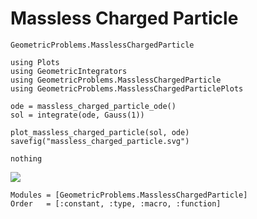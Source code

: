 
# Massless Charged Particle

```@docs
GeometricProblems.MasslessChargedParticle
```

```@eval
using Plots
using GeometricIntegrators
using GeometricProblems.MasslessChargedParticle
using GeometricProblems.MasslessChargedParticlePlots

ode = massless_charged_particle_ode()
sol = integrate(ode, Gauss(1))

plot_massless_charged_particle(sol, ode)
savefig("massless_charged_particle.svg")

nothing
```

![](massless_charged_particle.svg)



```@autodocs
Modules = [GeometricProblems.MasslessChargedParticle]
Order   = [:constant, :type, :macro, :function]
```
